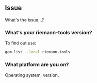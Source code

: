 ## Issue

What's the issue...?

### What's your riemann-tools version?

To find out use:

```bash
gem list --local riemann-tools
```

### What platform are you on?

Operating system, version.
